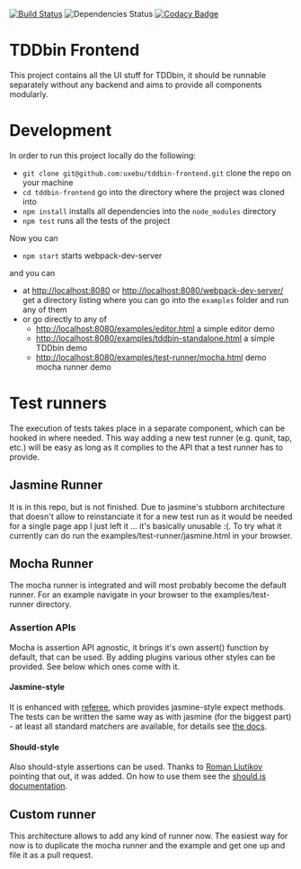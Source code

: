 [![Build Status](https://travis-ci.org/uxebu/tddbin-frontend.svg)](https://travis-ci.org/uxebu/tddbin-frontend)
![Dependencies Status](https://david-dm.org/uxebu/tddbin-frontend.png)
[![Codacy Badge](https://www.codacy.com/project/badge/857e4f48b2704d3bb3742bc5d78f8c40)](https://www.codacy.com/public/uxebu/tddbin-frontend.git)


# TDDbin Frontend

This project contains all the UI stuff for TDDbin, it should be runnable separately
without any backend and aims to provide all components modularly.

# Development

In order to run this project locally do the following:
- `git clone git@github.com:uxebu/tddbin-frontend.git` clone the repo on your machine
- `cd tddbin-frontend` go into the directory where the project was cloned into
- `npm install` installs all dependencies into the `node_modules` directory
- `npm test` runs all the tests of the project

Now you can 
- `npm start` starts webpack-dev-server

and you can 
- at [http://localhost:8080](http://localhost:8080)
  or [http://localhost:8080/webpack-dev-server/](http://localhost:8080/webpack-dev-server/)
  get a directory listing where you can go into the `examples` folder and run any of them
- or go directly to any of
  - [http://localhost:8080/examples/editor.html](http://localhost:8080/examples/editor.html) a simple editor demo
  - [http://localhost:8080/examples/tddbin-standalone.html](http://localhost:8080/examples/tddbin-standalone.html) a simple TDDbin demo
  - [http://localhost:8080/examples/test-runner/mocha.html](http://localhost:8080/examples/test-runner/mocha.html) demo mocha runner demo

# Test runners

The execution of tests takes place in a separate component, which can be hooked in
where needed.
This way adding a new test runner (e.g. qunit, tap, etc.) will be easy as long as it
complies to the API that a test runner has to provide.

## Jasmine Runner
It is in this repo, but is not finished.
Due to jasmine's stubborn architecture that doesn't allow to reinstanciate it for a new test run
as it would be needed for a single page app I just left it ... it's basically unusable :(.
To try what it currently can do run the examples/test-runner/jasmine.html in your browser.

## Mocha Runner
The mocha runner is integrated and will most probably become the default runner.
For an example navigate in your browser to the examples/test-runner directory.

### Assertion APIs
Mocha is assertion API agnostic, it brings it's own assert() function by default, that can be used.
By adding plugins various other styles can be provided. See below which ones come with it.
 
#### Jasmine-style
It is enhanced with [referee](https://github.com/busterjs/referee), which provides jasmine-style expect methods.
The tests can be written the same way as with jasmine (for the biggest part) - at least
all standard matchers are available, for details see [the docs](http://docs.busterjs.org/en/latest/modules/referee/#expectations).

#### Should-style
Also should-style assertions can be used. Thanks to [Roman Liutikov](https://twitter.com/roman01la/status/496720629555798016)
pointing that out, it was added. On how to use them see the [should.js documentation](https://github.com/visionmedia/should.js#assertions).

## Custom runner
This architecture allows to add any kind of runner now.
The easiest way for now is to duplicate the mocha runner and the example
and get one up and file it as a pull request.
